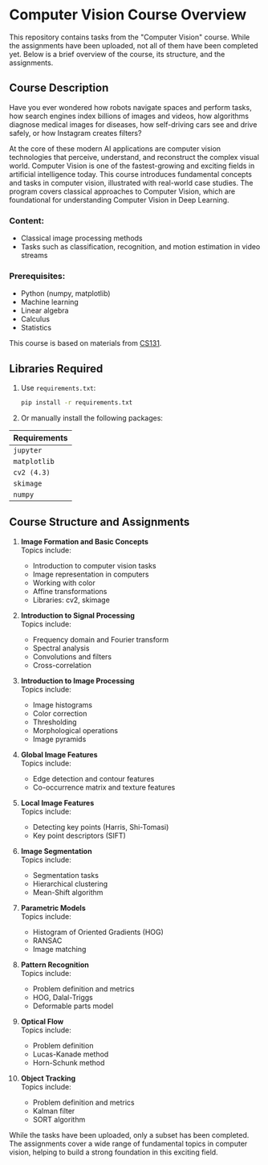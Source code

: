 # Computer Vision Course Overview

This repository contains tasks from the "Computer Vision" course. While the assignments have been uploaded, not all of them have been completed yet. Below is a brief overview of the course, its structure, and the assignments.

## Course Description

Have you ever wondered how robots navigate spaces and perform tasks, how search engines index billions of images and videos, how algorithms diagnose medical images for diseases, how self-driving cars see and drive safely, or how Instagram creates filters?

At the core of these modern AI applications are computer vision technologies that perceive, understand, and reconstruct the complex visual world. Computer Vision is one of the fastest-growing and exciting fields in artificial intelligence today. This course introduces fundamental concepts and tasks in computer vision, illustrated with real-world case studies. The program covers classical approaches to Computer Vision, which are foundational for understanding Computer Vision in Deep Learning.

### Content:
- Classical image processing methods
- Tasks such as classification, recognition, and motion estimation in video streams

### Prerequisites:
- Python (numpy, matplotlib)
- Machine learning
- Linear algebra
- Calculus
- Statistics

This course is based on materials from [CS131](https://github.com/StanfordVL/CS131_release).

## Libraries Required

1. Use `requirements.txt`:
    ```bash
    pip install -r requirements.txt
    ```

2. Or manually install the following packages:

| **Requirements** |
| :-- |
| `jupyter`        |
| `matplotlib`     |
| `cv2 (4.3)`      | 
| `skimage`        |
| `numpy`          |

## Course Structure and Assignments

1. **Image Formation and Basic Concepts**  
   Topics include:
   - Introduction to computer vision tasks
   - Image representation in computers
   - Working with color
   - Affine transformations
   - Libraries: cv2, skimage  

2. **Introduction to Signal Processing**  
   Topics include:
   - Frequency domain and Fourier transform
   - Spectral analysis
   - Convolutions and filters
   - Cross-correlation  

3. **Introduction to Image Processing**  
   Topics include:
   - Image histograms
   - Color correction
   - Thresholding
   - Morphological operations
   - Image pyramids  

4. **Global Image Features**  
   Topics include:
   - Edge detection and contour features
   - Co-occurrence matrix and texture features  

5. **Local Image Features**  
   Topics include:
   - Detecting key points (Harris, Shi-Tomasi)
   - Key point descriptors (SIFT)  

6. **Image Segmentation**  
   Topics include:
   - Segmentation tasks
   - Hierarchical clustering
   - Mean-Shift algorithm  

7. **Parametric Models**  
   Topics include:
   - Histogram of Oriented Gradients (HOG)
   - RANSAC
   - Image matching

8. **Pattern Recognition**  
   Topics include:
   - Problem definition and metrics
   - HOG, Dalal-Triggs
   - Deformable parts model

9. **Optical Flow**  
   Topics include:
   - Problem definition
   - Lucas-Kanade method
   - Horn-Schunk method

10. **Object Tracking**  
    Topics include:
    - Problem definition and metrics
    - Kalman filter
    - SORT algorithm

While the tasks have been uploaded, only a subset has been completed. The assignments cover a wide range of fundamental topics in computer vision, helping to build a strong foundation in this exciting field.
